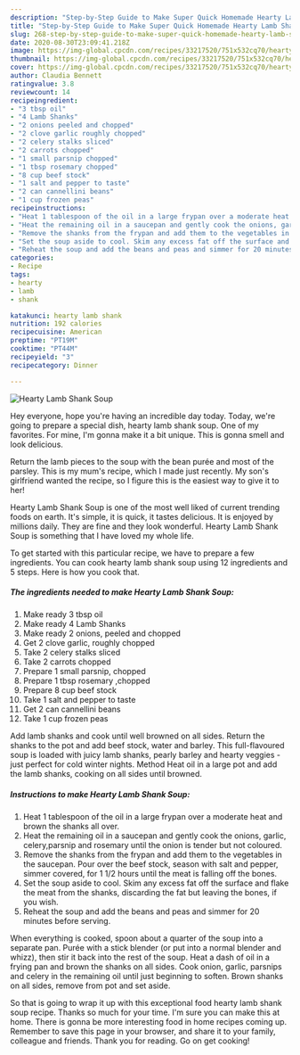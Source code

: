 ```yaml
---
description: "Step-by-Step Guide to Make Super Quick Homemade Hearty Lamb Shank Soup"
title: "Step-by-Step Guide to Make Super Quick Homemade Hearty Lamb Shank Soup"
slug: 268-step-by-step-guide-to-make-super-quick-homemade-hearty-lamb-shank-soup
date: 2020-08-30T23:09:41.218Z
image: https://img-global.cpcdn.com/recipes/33217520/751x532cq70/hearty-lamb-shank-soup-recipe-main-photo.jpg
thumbnail: https://img-global.cpcdn.com/recipes/33217520/751x532cq70/hearty-lamb-shank-soup-recipe-main-photo.jpg
cover: https://img-global.cpcdn.com/recipes/33217520/751x532cq70/hearty-lamb-shank-soup-recipe-main-photo.jpg
author: Claudia Bennett
ratingvalue: 3.8
reviewcount: 14
recipeingredient:
- "3 tbsp oil"
- "4 Lamb Shanks"
- "2 onions peeled and chopped"
- "2 clove garlic roughly chopped"
- "2 celery stalks sliced"
- "2 carrots chopped"
- "1 small parsnip chopped"
- "1 tbsp rosemary chopped"
- "8 cup beef stock"
- "1 salt and pepper to taste"
- "2 can cannellini beans"
- "1 cup frozen peas"
recipeinstructions:
- "Heat 1 tablespoon of the oil in a large frypan over a moderate heat and brown the shanks all over."
- "Heat the remaining oil in a saucepan and gently cook the onions, garlic, celery,parsnip and rosemary until the onion is tender but not coloured."
- "Remove the shanks from the frypan and add them to the vegetables in the saucepan. Pour over the beef stock, season with salt and pepper, simmer covered, for 1 1/2 hours until the meat is falling off the bones."
- "Set the soup aside to cool. Skim any excess fat off the surface and flake the meat from the shanks, discarding the fat but leaving the bones, if you wish."
- "Reheat the soup and add the beans and peas and simmer for 20 minutes before serving."
categories:
- Recipe
tags:
- hearty
- lamb
- shank

katakunci: hearty lamb shank 
nutrition: 192 calories
recipecuisine: American
preptime: "PT19M"
cooktime: "PT44M"
recipeyield: "3"
recipecategory: Dinner

---
```



![Hearty Lamb Shank Soup](https://img-global.cpcdn.com/recipes/33217520/751x532cq70/hearty-lamb-shank-soup-recipe-main-photo.jpg)

Hey everyone, hope you're having an incredible day today. Today, we're going to prepare a special dish, hearty lamb shank soup. One of my favorites. For mine, I'm gonna make it a bit unique. This is gonna smell and look delicious.

Return the lamb pieces to the soup with the bean purée and most of the parsley. This is my mum&#39;s recipe, which I made just recently. My son&#39;s girlfriend wanted the recipe, so I figure this is the easiest way to give it to her!

Hearty Lamb Shank Soup is one of the most well liked of current trending foods on earth. It's simple, it is quick, it tastes delicious. It is enjoyed by millions daily. They are fine and they look wonderful. Hearty Lamb Shank Soup is something that I have loved my whole life.


To get started with this particular recipe, we have to prepare a few ingredients. You can cook hearty lamb shank soup using 12 ingredients and 5 steps. Here is how you cook that.

<!--inarticleads1-->

##### The ingredients needed to make Hearty Lamb Shank Soup:

1. Make ready 3 tbsp oil
1. Make ready 4 Lamb Shanks
1. Make ready 2 onions, peeled and chopped
1. Get 2 clove garlic, roughly chopped
1. Take 2 celery stalks sliced
1. Take 2 carrots chopped
1. Prepare 1 small parsnip, chopped
1. Prepare 1 tbsp rosemary ,chopped
1. Prepare 8 cup beef stock
1. Take 1 salt and pepper to taste
1. Get 2 can cannellini beans
1. Take 1 cup frozen peas


Add lamb shanks and cook until well browned on all sides. Return the shanks to the pot and add beef stock, water and barley. This full-flavoured soup is loaded with juicy lamb shanks, pearly barley and hearty veggies - just perfect for cold winter nights. Method Heat oil in a large pot and add the lamb shanks, cooking on all sides until browned. 

<!--inarticleads2-->

##### Instructions to make Hearty Lamb Shank Soup:

1. Heat 1 tablespoon of the oil in a large frypan over a moderate heat and brown the shanks all over.
1. Heat the remaining oil in a saucepan and gently cook the onions, garlic, celery,parsnip and rosemary until the onion is tender but not coloured.
1. Remove the shanks from the frypan and add them to the vegetables in the saucepan. Pour over the beef stock, season with salt and pepper, simmer covered, for 1 1/2 hours until the meat is falling off the bones.
1. Set the soup aside to cool. Skim any excess fat off the surface and flake the meat from the shanks, discarding the fat but leaving the bones, if you wish.
1. Reheat the soup and add the beans and peas and simmer for 20 minutes before serving.


When everything is cooked, spoon about a quarter of the soup into a separate pan. Purée with a stick blender (or put into a normal blender and whizz), then stir it back into the rest of the soup. Heat a dash of oil in a frying pan and brown the shanks on all sides. Cook onion, garlic, parsnips and celery in the remaining oil until just beginning to soften. Brown shanks on all sides, remove from pot and set aside. 

So that is going to wrap it up with this exceptional food hearty lamb shank soup recipe. Thanks so much for your time. I'm sure you can make this at home. There is gonna be more interesting food in home recipes coming up. Remember to save this page in your browser, and share it to your family, colleague and friends. Thank you for reading. Go on get cooking!
